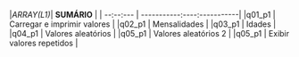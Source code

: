 
|*ARRAY(L1)*|          **SUMÁRIO**        |
| --:--:--- | -----------:----:-----------|
|q01_p1     | Carregar e imprimir valores |
|q02_p1     | Mensalidades                |
|q03_p1     | Idades                      |
|q04_p1     | Valores aleatórios          |
|q05_p1     | Valores aleatórios 2        |
|q05_p1     | Exibir valores repetidos    |
